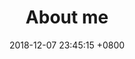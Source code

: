---
layout: default
title:  "About me"
date:   2018-12-07 23:45:15 +0800
categories: posts rwd
image:
  teaser: music.jpg
  feature: music.jpg
---